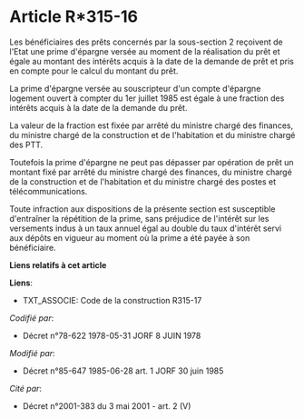 # Article R*315-16

Les bénéficiaires des prêts concernés par la sous-section 2 reçoivent de l'Etat une prime d'épargne versée au moment de la
réalisation du prêt et égale au montant des intérêts acquis à la date de la demande de prêt et pris en compte pour le calcul
du montant du prêt.

La prime d'épargne versée au souscripteur d'un compte d'épargne logement ouvert à compter du 1er juillet 1985 est égale à une
fraction des intérêts acquis à la date de la demande du prêt.

La valeur de la fraction est fixée par arrêté du ministre chargé des finances, du ministre chargé de la construction et de
l'habitation et du ministre chargé des PTT.

Toutefois la prime d'épargne ne peut pas dépasser par opération de prêt un montant fixé par arrêté du ministre chargé des
finances, du ministre chargé de la construction et de l'habitation et du ministre chargé des postes et télécommunications.

Toute infraction aux dispositions de la présente section est susceptible d'entraîner la répétition de la prime, sans
préjudice de l'intérêt sur les versements indus à un taux annuel égal au double du taux d'intérêt servi aux dépôts en vigueur
au moment où la prime a été payée à son bénéficiaire.

**Liens relatifs à cet article**

**Liens**:

  - TXT_ASSOCIE: Code de la construction R315-17

_Codifié par_:

  - Décret n°78-622 1978-05-31 JORF 8 JUIN 1978

_Modifié par_:

  - Décret n°85-647 1985-06-28 art. 1 JORF 30 juin 1985

_Cité par_:

  - Décret n°2001-383 du 3 mai 2001 - art. 2 (V)
